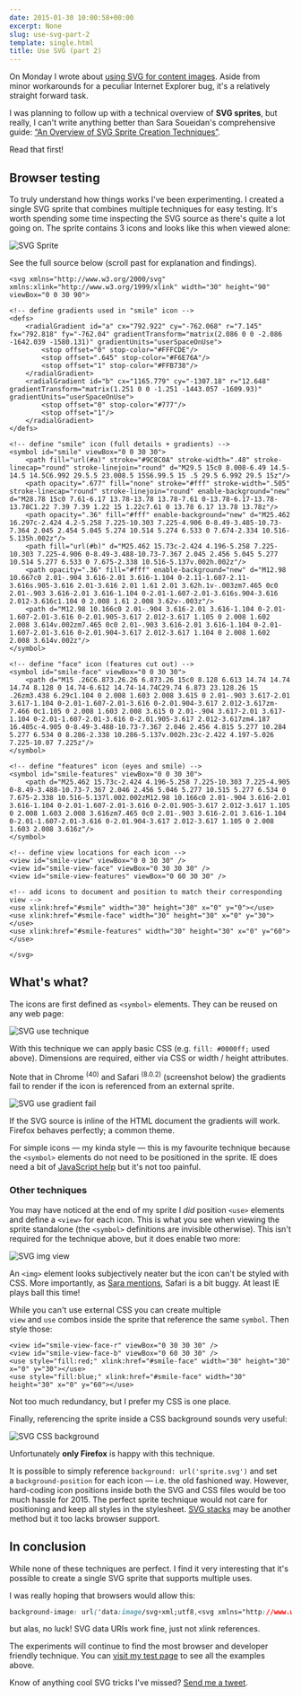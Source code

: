 ```yaml
---
date: 2015-01-30 10:00:58+00:00
excerpt: None
slug: use-svg-part-2
template: single.html
title: Use SVG (part 2)
---
```


On Monday I wrote about [using SVG for content images](/2015/01/26/use-svg-part-1/). Aside from minor workarounds for a peculiar Internet Explorer bug, it's a relatively straight forward task.

I was planning to follow up with a technical overview of **SVG sprites**, but really, I can't write anything better than Sara Soueidan's comprehensive guide: [“An Overview of SVG Sprite Creation Techniques”](http://24ways.org/2014/an-overview-of-svg-sprite-creation-techniques/).

Read that first!


## Browser testing


To truly understand how things works I've been experimenting. I created a single SVG sprite that combines multiple techniques for easy testing. It's worth spending some time inspecting the SVG source as there's quite a lot going on. The sprite contains 3 icons and looks like this when viewed alone:

![SVG Sprite](/images/2015/01/sprite.png)

See the full source below (scroll past for explanation and findings).

````markup
<svg xmlns="http://www.w3.org/2000/svg" xmlns:xlink="http://www.w3.org/1999/xlink" width="30" height="90" viewBox="0 0 30 90">

<!-- define gradients used in "smile" icon -->
<defs>
    <radialGradient id="a" cx="792.922" cy="-762.068" r="7.145" fx="792.818" fy="-762.04" gradientTransform="matrix(2.086 0 0 -2.086 -1642.039 -1580.131)" gradientUnits="userSpaceOnUse">
        <stop offset="0" stop-color="#FFFCDE"/>
        <stop offset=".645" stop-color="#F6E76A"/>
        <stop offset="1" stop-color="#FFB738"/>
    </radialGradient>
    <radialGradient id="b" cx="1165.779" cy="-1307.18" r="12.648" gradientTransform="matrix(1.251 0 0 -1.251 -1443.057 -1609.93)" gradientUnits="userSpaceOnUse">
        <stop offset="0" stop-color="#777"/>
        <stop offset="1"/>
    </radialGradient>
</defs>

<!-- define "smile" icon (full details + gradients) -->
<symbol id="smile" viewBox="0 0 30 30">
    <path fill="url(#a)" stroke="#9C8C0A" stroke-width=".48" stroke-linecap="round" stroke-linejoin="round" d="M29.5 15c0 8.008-6.49 14.5-14.5 14.5C6.992 29.5.5 23.008.5 15S6.99.5 15 .5 29.5 6.992 29.5 15z"/>
    <path opacity=".677" fill="none" stroke="#fff" stroke-width=".505" stroke-linecap="round" stroke-linejoin="round" enable-background="new" d="M28.78 15c0 7.61-6.17 13.78-13.78 13.78-7.61 0-13.78-6.17-13.78-13.78C1.22 7.39 7.39 1.22 15 1.22c7.61 0 13.78 6.17 13.78 13.78z"/>
    <path opacity=".36" fill="#fff" enable-background="new" d="M25.462 16.297c-2.424 4.2-5.258 7.225-10.303 7.225-4.906 0-8.49-3.485-10.73-7.364 2.045 2.454 5.045 5.274 10.514 5.274 6.533 0 7.674-2.334 10.516-5.135h.002z"/>
    <path fill="url(#b)" d="M25.462 15.73c-2.424 4.196-5.258 7.225-10.303 7.225-4.906 0-8.49-3.488-10.73-7.367 2.045 2.456 5.045 5.277 10.514 5.277 6.533 0 7.675-2.338 10.516-5.137v.002h.002z"/>
    <path opacity=".36" fill="#fff" enable-background="new" d="M12.98 10.667c0 2.01-.904 3.616-2.01 3.616-1.104 0-2.11-1.607-2.11-3.616s.905-3.616 2.01-3.616 2.01 1.61 2.01 3.62h.1v-.003zm7.465 0c0 2.01-.903 3.616-2.01 3.616-1.104 0-2.01-1.607-2.01-3.616s.904-3.616 2.012-3.616c1.104 0 2.008 1.61 2.008 3.62v-.003z"/>
    <path d="M12.98 10.166c0 2.01-.904 3.616-2.01 3.616-1.104 0-2.01-1.607-2.01-3.616 0-2.01.905-3.617 2.012-3.617 1.105 0 2.008 1.602 2.008 3.614v.002zm7.465 0c0 2.01-.903 3.616-2.01 3.616-1.104 0-2.01-1.607-2.01-3.616 0-2.01.904-3.617 2.012-3.617 1.104 0 2.008 1.602 2.008 3.614v.002z"/>
</symbol>

<!-- define "face" icon (features cut out) -->
<symbol id="smile-face" viewBox="0 0 30 30">
    <path d="M15 .26C6.873.26.26 6.873.26 15c0 8.128 6.613 14.74 14.74 14.74 8.128 0 14.74-6.612 14.74-14.74C29.74 6.873 23.128.26 15 .26zm3.438 6.29c1.104 0 2.008 1.603 2.008 3.615 0 2.01-.903 3.617-2.01 3.617-1.104 0-2.01-1.607-2.01-3.616 0-2.01.904-3.617 2.012-3.617zm-7.466 0c1.105 0 2.008 1.603 2.008 3.615 0 2.01-.904 3.617-2.01 3.617-1.104 0-2.01-1.607-2.01-3.616 0-2.01.905-3.617 2.012-3.617zm4.187 16.405c-4.905 0-8.49-3.488-10.73-7.367 2.046 2.456 4.815 5.277 10.284 5.277 6.534 0 8.286-2.338 10.286-5.137v.002h.23c-2.422 4.197-5.026 7.225-10.07 7.225z"/>
</symbol>

<!-- define "features" icon (eyes and smile) -->
<symbol id="smile-features" viewBox="0 0 30 30">
    <path d="M25.462 15.73c-2.424 4.196-5.258 7.225-10.303 7.225-4.905 0-8.49-3.488-10.73-7.367 2.046 2.456 5.046 5.277 10.515 5.277 6.534 0 7.675-2.338 10.516-5.137l.002.002zM12.98 10.166c0 2.01-.904 3.616-2.01 3.616-1.104 0-2.01-1.607-2.01-3.616 0-2.01.905-3.617 2.012-3.617 1.105 0 2.008 1.603 2.008 3.616zm7.465 0c0 2.01-.903 3.616-2.01 3.616-1.104 0-2.01-1.607-2.01-3.616 0-2.01.904-3.617 2.012-3.617 1.105 0 2.008 1.603 2.008 3.616z"/>
</symbol>

<!-- define view locations for each icon -->
<view id="smile-view" viewBox="0 0 30 30" />
<view id="smile-view-face" viewBox="0 30 30 30" />
<view id="smile-view-features" viewBox="0 60 30 30" />

<!-- add icons to document and position to match their corresponding view -->
<use xlink:href="#smile" width="30" height="30" x="0" y="0"></use>
<use xlink:href="#smile-face" width="30" height="30" x="0" y="30"></use>
<use xlink:href="#smile-features" width="30" height="30" x="0" y="60"></use>

</svg>
````



## What's what?


The icons are first defined as `<symbol>` elements. They can be reused on any web page:

![SVG use technique](/images/2015/01/svg-use-technique.png)

With this technique we can apply basic CSS (e.g. `fill: #0000ff;` used above). Dimensions are required, either via CSS or width / height attributes.

Note that in Chrome <sup>(40)</sup> and Safari <sup>(8.0.2)</sup> (screenshot below) the gradients fail to render if the icon is referenced from an external sprite.

![SVG use gradient fail](/images/2015/01/svg-use-gradient-fail.png)

If the SVG source is inline of the HTML document the gradients will work. Firefox behaves perfectly; a common theme.

For simple icons — my kinda style — this is my favourite technique because the `<symbol>` elements do not need to be positioned in the sprite. IE does need a bit of [JavaScript help](https://github.com/jonathantneal/svg4everybody) but it's not too painful.


### Other techniques


You may have noticed at the end of my sprite I _did_ position `<use>` elements and define a `<view>` for each icon. This is what you see when viewing the sprite standalone (the `<symbol>` definitions are invisible otherwise). This isn't required for the technique above, but it does enable two more:

![SVG img view](/images/2015/01/svg-img-view.png)

An `<img>` element looks subjectively neater but the icon can't be styled with CSS. More importantly, as [Sara mentions](http://24ways.org/2014/an-overview-of-svg-sprite-creation-techniques/), Safari is a bit buggy. At least IE plays ball this time!

While you can't use external CSS you can create multiple `view` and `use` combos inside the sprite that reference the same `symbol`. Then style those:

````markup
<view id="smile-view-face-r" viewBox="0 30 30 30" />
<view id="smile-view-face-b" viewBox="0 60 30 30" />
<use style="fill:red;" xlink:href="#smile-face" width="30" height="30" x="0" y="30"></use>
<use style="fill:blue;" xlink:href="#smile-face" width="30" height="30" x="0" y="60"></use>
````

Not too much redundancy, but I prefer my CSS is one place.

Finally, referencing the sprite inside a CSS background sounds very useful:

![SVG CSS background](/images/2015/01/svg-css-background.png)

Unfortunately **only Firefox** is happy with this technique.

It is possible to simply reference `background: url('sprite.svg')` and set a `background-position` for each icon — i.e. the old fashioned way. However, hard-coding icon positions inside both the SVG and CSS files would be too much hassle for 2015. The perfect sprite technique would not care for positioning and keep all styles in the stylesheet. [SVG stacks](http://simurai.com/blog/2012/04/02/svg-stacks/) may be another method but it too lacks browser support.


## In conclusion


While none of these techniques are perfect. I find it very interesting that it's possible to create a single SVG sprite that supports multiple uses.

I was really hoping that browsers would allow this:

````css
background-image: url('data:image/svg+xml;utf8,<svg xmlns="http://www.w3.org/2000/svg"><use xlink:href="sprite.svg#smile-face"></use></svg>');
````

but alas, no luck! SVG data URIs work fine, just not xlink references.

The experiments will continue to find the most browser and developer friendly technique. You can [visit my test page](/demos/svg/2015-01-29/svg-sprite.html) to see all the examples above.

Know of anything cool SVG tricks I've missed? [Send me a tweet](http://twitter.com/dbushell).
